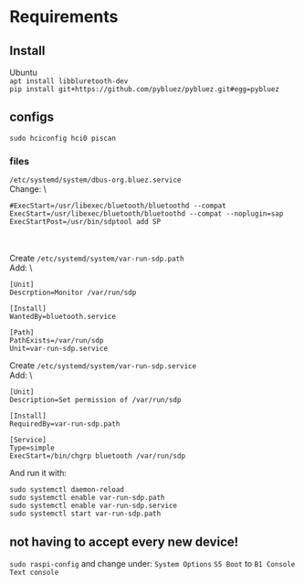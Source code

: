 
# Requirements

## Install
Ubuntu \
`apt install libbluretooth-dev` \
`pip install git+https://github.com/pybluez/pybluez.git#egg=pybluez`

## configs
`sudo hciconfig hci0 piscan`
### files
`/etc/systemd/system/dbus-org.bluez.service` \
Change: \
```
#ExecStart=/usr/libexec/bluetooth/bluetoothd --compat
ExecStart=/usr/libexec/bluetooth/bluetoothd --compat --noplugin=sap
ExecStartPost=/usr/bin/sdptool add SP
```
 \
 \
Create `/etc/systemd/system/var-run-sdp.path` \
Add: \
```
[Unit]
Descrption=Monitor /var/run/sdp

[Install]
WantedBy=bluetooth.service

[Path]
PathExists=/var/run/sdp
Unit=var-run-sdp.service
```

Create `/etc/systemd/system/var-run-sdp.service` \
Add: \
```
[Unit]
Description=Set permission of /var/run/sdp

[Install]
RequiredBy=var-run-sdp.path

[Service]
Type=simple
ExecStart=/bin/chgrp bluetooth /var/run/sdp
```
And run it with:

```
sudo systemctl daemon-reload
sudo systemctl enable var-run-sdp.path
sudo systemctl enable var-run-sdp.service
sudo systemctl start var-run-sdp.path
```

## not having to accept every new device!
`sudo raspi-config`
and change under:
`System Options`
`S5 Boot`
to `B1 Console Text console`
